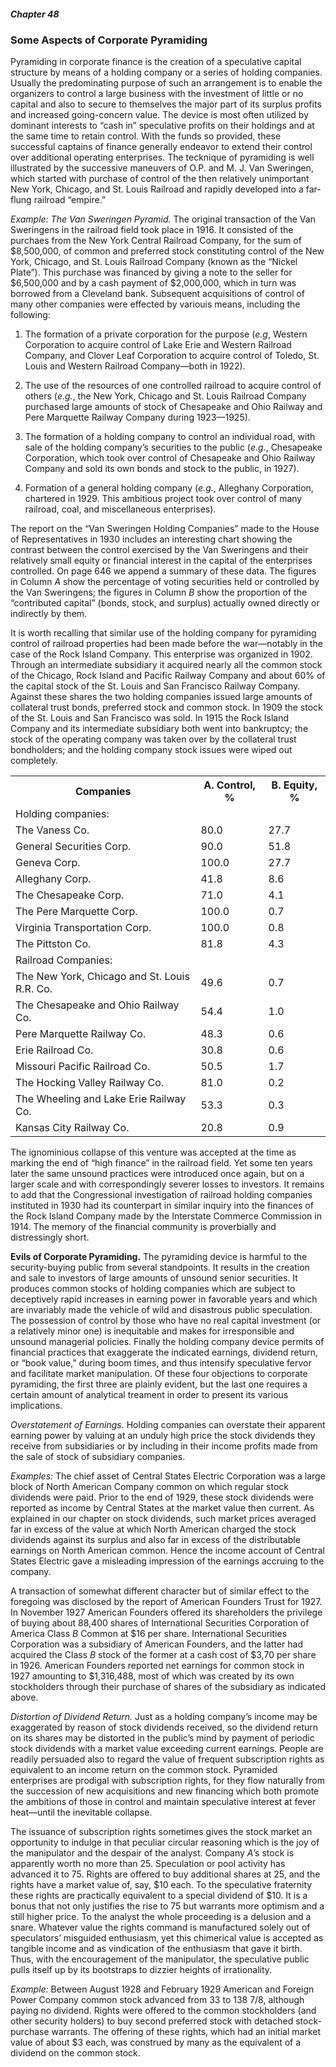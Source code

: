 ##### Chapter 48

### Some Aspects of Corporate Pyramiding

Pyramiding in corporate finance is the creation of a speculative capital structure by means of a holding company or a series of holding companies. Usually the predominating purpose of such an arrangement is to enable the organizers to control a large business with the investment of little or no capital and also to secure to themselves the major part of its surplus profits and increased going-concern value. The device is most often utilized by dominant interests to “cash in” speculative profits on their holdings and at the same time to retain control. With the funds so provided, these successful captains of finance generally endeavor to extend their control over additional operating enterprises. The tecknique of pyramiding is well illustrated by the successive maneuvers of O.P. and M. J. Van Sweringen, which started with purchase of control of the then relatively unimportant New York, Chicago, and St. Louis Railroad and rapidly developed into a far-flung railroad “empire.”

*Example: The Van Sweringen Pyramid.* The original transaction of the Van Sweringens in the railroad field took place in 1916. It consisted of the purchaes from the New York Central Railroad Company, for the sum of $8,500,000, of common and preferred stock constituting control of the New York, Chicago, and St. Louis Railroad Company (known as the “Nickel Plate”). This purchase was financed by giving a note to the seller for $6,500,000 and by a cash payment of $2,000,000, which in turn was borrowed from a Cleveland bank. Subsequent acquisitions of control of many other companies were effected by variouis means, including the following:

1. The formation of a private corporation for the purpose (*e.g*, Western Corporation to acquire control of Lake Erie and Western Railroad Company, and Clover Leaf Corporation to acquire control of Toledo, St. Louis and Western Railroad Company—both in 1922).

2. The use of the resources of one controlled railroad to acquire control of others (*e.g.*, the New York, Chicago and St. Louis Railroad Company purchased large amounts of stock of Chesapeake and Ohio Railway and Pere Marquette Railway Company during 1923—1925).

3. The formation of a holding company to control an individual road, with sale of the holding company’s securities to the public (*e.g.*, Chesapeake Corporation, which took over control of Chesapeake and Ohio Railway Company and sold its own bonds and stock to the public, in 1927).

4. Formation of a general holding company (*e.g.*, Alleghany Corporation, chartered in 1929. This ambitious project took over control of many railroad, coal, and miscellaneous enterprises).

The report on the “Van Sweringen Holding Companies” made to the House of Representatives in 1930 includes an interesting chart showing the contrast between the control exercised by the Van Sweringens and their relatively small equity or financial interest in the capital of the enterprises controlled. On page 646 we append a summary of these data. The figures in Column *A* show the percentage of voting securities held or controlled by the Van Sweringens; the figures in Column *B* show the proportion of the “contributed capital” (bonds, stock, and surplus) actually owned directly or indirectly by them.

It is worth recalling that similar use of the holding company for pyramiding control of railroad properties had been made before the war—notably in the case of the Rock Island Company. This enterprise was organized in 1902. Through an intermediate subsidiary it acquired nearly all the common stock of the Chicago, Rock Island and Pacific Railway Company and about 60% of the capital stock of the St. Louis and San Francisco Railway Company. Against these shares the two holding companies issued large amounts of collateral trust bonds, preferred stock and common stock. In 1909 the stock of the St. Louis and San Francisco was sold. In 1915 the Rock Island Company and its intermediate subsidiary both went into bankruptcy; the stock of the operating company was taken over by the collateral trust bondholders; and the holding company stock issues were wiped out completely.

<table>
  <tr>
    <th>Companies</th>
    <th>A. Control, %</th>
    <th>B. Equity, %</th>
  </tr>
  <tr>
    <td>Holding companies:</td>
    <td>&nbsp;</td>
    <td>&nbsp;</td>
  </tr>
  <tr>
    <td>The Vaness Co.</td>
    <td>80.0</td>
    <td>27.7</td>
  </tr>
  <tr>
    <td>General Securities Corp.</td>
    <td>90.0</td>
    <td>51.8</td>
  </tr>
  <tr>
    <td>Geneva Corp.</td>
    <td>100.0</td>
    <td>27.7</td>
  </tr>
  <tr>
    <td>Alleghany Corp.</td>
    <td>41.8</td>
    <td>8.6</td>
  </tr>
  <tr>
    <td>The Chesapeake Corp.</td>
    <td>71.0</td>
    <td>4.1</td>
  </tr>
  <tr>
    <td>The Pere Marquette Corp.</td>
    <td>100.0</td>
    <td>0.7</td>
  </tr>
  <tr>
    <td>Virginia Transportation Corp.</td>
    <td>100.0</td>
    <td>0.8</td>
  </tr>
  <tr>
    <td>The Pittston Co.</td>
    <td>81.8</td>
    <td>4.3</td>
  </tr>
  <tr>
    <td>Railroad Companies:</td>
    <td>&nbsp;</td>
    <td>&nbsp;</td>
  </tr>
  <tr>
    <td>The New York, Chicago and St. Louis R.R. Co.</td>
    <td>49.6</td>
    <td>0.7</td>
  </tr>
  <tr>
    <td>The Chesapeake and Ohio Railway Co.</td>
    <td>54.4</td>
    <td>1.0</td>
  </tr>
  <tr>
    <td>Pere Marquette Railway Co.</td>
    <td>48.3</td>
    <td>0.6</td>
  </tr>
  <tr>
    <td>Erie Railroad Co.</td>
    <td>30.8</td>
    <td>0.6</td>
  </tr>
  <tr>
    <td>Missouri Pacific Railroad Co.</td>
    <td>50.5</td>
    <td>1.7</td>
  </tr>
  <tr>
    <td>The Hocking Valley Railway Co.</td>
    <td>81.0</td>
    <td>0.2</td>
  </tr>
  <tr>
    <td>The Wheeling and Lake Erie Railway Co.</td>
    <td>53.3</td>
    <td>0.3</td>
  </tr>
  <tr>
    <td>Kansas City Railway Co.</td>
    <td>20.8</td>
    <td>0.9</td>
  </tr>
</table>

The ignominious collapse of this venture was accepted at the time as marking the end of “high finance” in the railroad field. Yet some ten years later the same unsound practices were introduced once again, but on a larger scale and with correspondingly severer losses to investors. It remains to add that the Congressional investigation of railroad holding companies instituted in 1930 had its counterpart in similar inquiry into the finances of the Rock Island Company made by the Interstate Commerce Commission in 1914. The memory of the financial community is proverbially and distressingly short.

**Evils of Corporate Pyramiding.** The pyramiding device is harmful to the security-buying public from several standpoints. It results in the creation and sale to investors of large amounts of unsound senior securities. It produces common stocks of holding companies which are subject to deceptively rapid increases in earning power in favorable years and which are invariably made the vehicle of wild and disastrous public speculation. The possession of control by those who have no real capital investment (or a relatively minor one) is inequitable and makes for irresponsible and unsound managerial policies. Finally the holding company device permits of financial practices that exaggerate the indicated earnings, dividend return, or “book value,” during boom times, and thus intensify speculative fervor and facilitate market manipulation. Of these four objections to corporate pyramiding, the first three are plainly evident, but the last one requires a certain amount of analytical treament in order to present its various implications.

*Overstatement of Earnings.* Holding companies can overstate their apparent earning power by valuing at an unduly high price the stock dividends they receive from subsidiaries or by including in their income profits made from the sale of stock of subsidiary companies.

*Examples:* The chief asset of Central States Electric Corporation was a large block of North American Company common on which regular stock dividends were paid. Prior to the end of 1929, these stock dividends were reported as income by Central States at the market value then current. As explained in our chapter on stock dividends, such market prices averaged far in excess of the value at which North American charged the stock dividends against its surplus and also far in excess of the distributable earnings on North American common. Hence the income account of Central States Electric gave a misleading impression of the earnings accruing to the company.

A transaction of somewhat different character but of similar effect to the foregoing was disclosed by the report of American Founders Trust for 1927. In November 1927 American Founders offered its shareholders the privilege of buying about 88,400 shares of International Securities Corporation of America Class *B* Common at $16 per share. International Securities Corporation was a subsidiary of American Founders, and the latter had acquired the Class *B* stock of the former at a cash cost of $3,70 per share in 1926. American Founders reported net earnings for common stock in 1927 amounting to $1,316,488, most of which was created by its own stockholders through their purchase of shares of the subsidiary as indicated above.

*Distortion of Dividend Return.* Just as a holding company’s income may be exaggerated by reason of stock dividends received, so the dividend return on its shares may be distorted in the public’s mind by payment of periodic stock dividends with a market value exceeding current earnings. People are readily persuaded also to regard the value of frequent subscription rights as equivalent to an income return on the common stock. Pyramided enterprises are prodigal with subscription rights, for they flow naturally from the succession of new acquisitions and new financing which both promote the ambitions of those in control and maintain speculative interest at fever heat—until the inevitable collapse.

The issuance of subscription rights sometimes gives the stock market an opportunity to indulge in that peculiar circular reasoning which is the joy of the manipulator and the despair of the analyst. Company *A*’s stock is apparently worth no more than 25. Speculation or pool activity has advanced it to 75. Rights are offered to buy additional shares at 25, and the rights have a market value of, say, $10 each. To the speculative fraternity these rights are practically equivalent to a special dividend of $10. It is a bonus that not only justifies the rise to 75 but warrants more optimism and a still higher price. To the analyst the whole proceeding is a delusion and a snare. Whatever value the rights command is manufactured solely out of speculators’ misguided enthusiasm, yet this chimerical value is accepted as tangible income and as vindication of the enthusiasm that gave it birth. Thus, with the encouragement of the manipulator, the speculative public pulls itself up by its bootstraps to dizzier heights of irrationality.

*Example:* Between August 1928 and February 1929 American and Foreign Power Company common stock advanced from 33 to 138 7/8, although paying no dividend. Rights were offered to the common stockholders (and other security holders) to buy second preferred stock with detached stock-purchase warrants. The offering of these rights, which had an initial market value of about $3 each, was construed by many as the equivalent of a dividend on the common stock.

